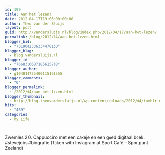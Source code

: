 ```yaml
---
id: 199
title: Aan het lezen!
date: 2012-04-17T19:05:00+00:00
author: Theo van der Sluijs
layout: post
guid: http://vandersluijs.nl/blog/index.php/2012/04/17/aan-het-lezen/
permalink: /blog/2012/04/aan-het-lezen.html
blogger_bid:
  - "7319082336334478150"
blogger_blog:
  - blog.vandersluijs.nl
blogger_id:
  - "7668316687185615768"
blogger_author:
  - g104814725400115166555
blogger_comments:
  - "0"
blogger_permalink:
  - /2012/04/aan-het-lezen.html
blogger_thumbnail:
  - http://blog.theovandersluijs.nl/wp-content/uploads/2012/04/tumblr_m2mspilLIe1rpqrb1o1_1280-300x300.jpg
hits:
  - "469"
categories:
  - My Life
---
```

<div>
  <img alt="" src="https://vandersluijs.nl/wp-content/uploads/2012/04/tumblr_m2mspilLIe1rpqrb1o1_1280-300x300.jpg" />
</div>

Zwemles 2.0. Cappuccino met een cakeje en een goed digitaal boek. #stevejobs #biografie (Taken with Instagram at Sport Café &#8211; Sportpunt Zeeland)